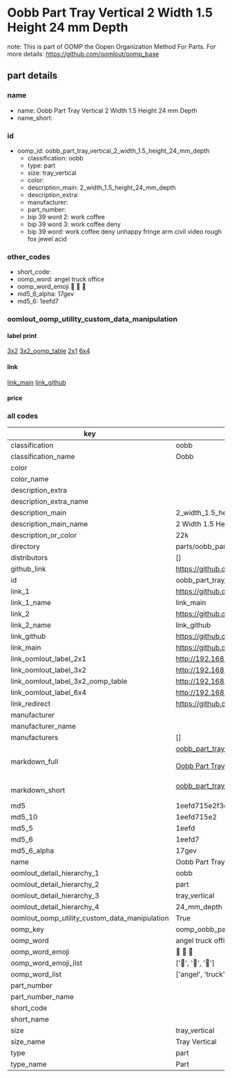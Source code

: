 # Oobb Part Tray Vertical 2 Width 1.5 Height 24 mm Depth  

note: This is part of OOMP the Oopen Organization Method For Parts. For more details: https://github.com/oomlout/oomp_base

##  part details
  







### name
* name: Oobb Part Tray Vertical 2 Width 1.5 Height 24 mm Depth
* name_short: 
### id
* oomp_id: oobb_part_tray_vertical_2_width_1.5_height_24_mm_depth
  * classification: oobb
  * type: part
  * size: tray_vertical
  * color: 
  * description_main: 2_width_1.5_height_24_mm_depth
  * description_extra: 
  * manufacturer: 
  * part_number: 
  * bip 39 word 2: work coffee
  * bip 39 word 3: work coffee deny
  * bip 39 word: work coffee deny unhappy fringe arm civil video rough fox jewel acid

### other_codes
* short_code: 
* oomp_word: angel truck office
* oomp_word_emoji :angel: :truck: :office:
* md5_6_alpha: 17gev
* md5_6: 1eefd7






### oomlout_oomp_utility_custom_data_manipulation
#### label print
[3x2](http://192.168.1.245:1112/?label=oomp%2017gev)
[3x2_oomp_table](http://192.168.1.108:1112/?label=oomp%2017gev)
[2x1](http://192.168.1.242:1112/?label=oomp%2017gev)
[6x4](http://192.168.1.55:1112/?label=oomp%2017gev)    

#### link

[link_main](https://github.com/oomlout/oomlout_oomp_version_1_messy/tree/main/parts/oobb_part_tray_vertical_2_width_1.5_height_24_mm_depth) [link_github](https://github.com/oomlout/oomlout_oomp_version_1_messy/tree/main/parts/oobb_part_tray_vertical_2_width_1.5_height_24_mm_depth)                             

#### price







### all codes 
| key | value |  
| --- | --- |  
| classification | oobb |  
| classification_name | Oobb |  
| color |  |  
| color_name |  |  
| description_extra |  |  
| description_extra_name |  |  
| description_main | 2_width_1.5_height_24_mm_depth |  
| description_main_name | 2 Width 1.5 Height 24 mm Depth |  
| description_or_color | 22k |  
| directory | parts/oobb_part_tray_vertical_2_width_1.5_height_24_mm_depth |  
| distributors | [] |  
| github_link | https://github.com/oomlout/oomlout_oomp_part_src/tree/main/parts/oobb_part_tray_vertical_2_width_1.5_height_24_mm_depth |  
| id | oobb_part_tray_vertical_2_width_1.5_height_24_mm_depth |  
| link_1 | https://github.com/oomlout/oomlout_oomp_version_1_messy/tree/main/parts/oobb_part_tray_vertical_2_width_1.5_height_24_mm_depth |  
| link_1_name | link_main |  
| link_2 | https://github.com/oomlout/oomlout_oomp_version_1_messy/tree/main/parts/oobb_part_tray_vertical_2_width_1.5_height_24_mm_depth |  
| link_2_name | link_github |  
| link_github | https://github.com/oomlout/oomlout_oomp_version_1_messy/tree/main/parts/oobb_part_tray_vertical_2_width_1.5_height_24_mm_depth |  
| link_main | https://github.com/oomlout/oomlout_oomp_version_1_messy/tree/main/parts/oobb_part_tray_vertical_2_width_1.5_height_24_mm_depth |  
| link_oomlout_label_2x1 | http://192.168.1.242:1112/?label=oomp%2017gev |  
| link_oomlout_label_3x2 | http://192.168.1.245:1112/?label=oomp%2017gev |  
| link_oomlout_label_3x2_oomp_table | http://192.168.1.108:1112/?label=oomp%2017gev |  
| link_oomlout_label_6x4 | http://192.168.1.55:1112/?label=oomp%2017gev |  
| link_redirect | https://github.com/oomlout/oomlout_oomp_version_1_messy/tree/main/parts/oobb_part_tray_vertical_2_width_1.5_height_24_mm_depth |  
| manufacturer |  |  
| manufacturer_name |  |  
| manufacturers | [] |  
| markdown_full | [oobb_part_tray_vertical_2_width_1.5_height_24_mm_depth](none)<br>[](none)<br>[Oobb Part Tray Vertical 2 Width 1.5 Height 24 Mm Depth](none)<br><br> |  
| markdown_short | [oobb_part_tray_vertical_2_width_1.5_height_24_mm_depth](none)<br><br> |  
| md5 | 1eefd715e2f3c5302eae8ed4754b4fec |  
| md5_10 | 1eefd715e2 |  
| md5_5 | 1eefd |  
| md5_6 | 1eefd7 |  
| md5_6_alpha | 17gev |  
| name | Oobb Part Tray Vertical 2 Width 1.5 Height 24 mm Depth |  
| oomlout_detail_hierarchy_1 | oobb |  
| oomlout_detail_hierarchy_2 | part |  
| oomlout_detail_hierarchy_3 | tray_vertical |  
| oomlout_detail_hierarchy_4 | 24_mm_depth |  
| oomlout_oomp_utility_custom_data_manipulation | True |  
| oomp_key | oomp_oobb_part_tray_vertical_2_width_1.5_height_24_mm_depth |  
| oomp_word | angel truck office |  
| oomp_word_emoji | :angel: :truck: :office: |  
| oomp_word_emoji_list | [':angel:', ':truck:', ':office:'] |  
| oomp_word_list | ['angel', 'truck', 'office'] |  
| part_number |  |  
| part_number_name |  |  
| short_code |  |  
| short_name |  |  
| size | tray_vertical |  
| size_name | Tray Vertical |  
| type | part |  
| type_name | Part |  
